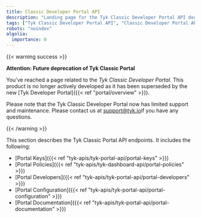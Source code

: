 ```yaml
---
title: Classic Developer Portal API
description: "Landing page for the Tyk Classic Developer Portal API documentation"
tags: ["Tyk Classic Developer Portal API", "Classic Developer Portal API"]
robots: "noindex"
algolia:
  importance: 0
---
```


{{< warning success >}}

**Attention: Future deprecation of Tyk Classic Portal**

You’ve reached a page related to the *Tyk Classic Developer Portal*. This product is no longer actively developed as it 
has been superseded by the new [Tyk Developer Portal]({{< ref "portal/overview" >}}).

Please note that the Tyk Classic Developer Portal now has limited support and maintenance. Please contact us at 
[support@tyk.io](<mailto:support@tyk.io?subject=Tyk classic developer portal>)if you have any questions.

{{< /warning >}}

This section describes the Tyk Classic Portal API endpoints. It includes the following:

* [Portal Keys]({{< ref "tyk-apis/tyk-portal-api/portal-keys" >}})
* [Portal Policies]({{< ref "tyk-apis/tyk-dashboard-api/portal-policies" >}})
* [Portal Developers]({{< ref "tyk-apis/tyk-portal-api/portal-developers" >}})
* [Portal Configuration]({{< ref "tyk-apis/tyk-portal-api/portal-configuration" >}})
* [Portal Documentation]({{< ref "tyk-apis/tyk-portal-api/portal-documentation" >}})
